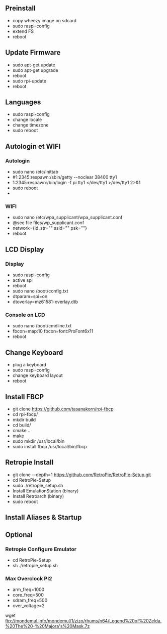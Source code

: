 

## Preinstall
- copy wheezy image on sdcard
- sudo raspi-config
- extend FS
- reboot

## Update Firmware
- sudo apt-get update
- sudo apt-get upgrade
- reboot
- sudo rpi-update
- reboot

## Languages
- sudo raspi-config
- change locale
- change timezone
- sudo reboot

## Autologin et WIFI

### Autologin
- sudo nano /etc/inittab
- #1:2345:respawn:/sbin/getty --noclear 38400 tty1
- 1:2345:respawn:/bin/login -f pi tty1 </dev/tty1 >/dev/tty1 2>&1
- sudo reboot
- 
### WIFI
- sudo nano /etc/wpa_supplicant/wpa_supplicant.conf
- @see file files/wp_supplicant.conf
- network={id_str="" ssid="" psk=""}
- reboot

## LCD Display

### Display
- sudo raspi-config
- active spi
- reboot
- sudo nano /boot/config.txt
- dtparam=spi=on
- dtoverlay=mz61581-overlay.dtb

### Console on LCD
- sudo nano /boot/cmdline.txt
- fbcon=map:10 fbcon=font:ProFont6x11
- reboot

## Change Keyboard
- plug a keyboard
- sudo raspi-config
- change keyboard layout
- reboot

## Install FBCP
- git clone https://github.com/tasanakorn/rpi-fbcp
- cd rpi-fbcp/
- mkdir build
- cd build/
- cmake ..
- make
- sudo mkdir /usr/local/bin
- sudo install fbcp /usr/local/bin/fbcp

## Retropie Install
- git clone --depth=1 https://github.com/RetroPie/RetroPie-Setup.git
- cd RetroPie-Setup
- sudo ./retropie_setup.sh
- Install EmulationStation (binary)
- Install Retroarch (binary)
- sudo reboot


## Install Aliases & Startup

## Optional

### Retropie Configure Emulator
- cd RetroPie-Setup
- sh ./retropie_setup.sh

### Max Overclock PI2
- arm_freq=1000
- core_freq=500
- sdram_freq=500
- over_voltage=2


wget ftp://mondemul.info/mondemul/1/zizo/rhums/n64/Legend%20of%20Zelda,%20The%20-%20Majora's%20Mask.7z
